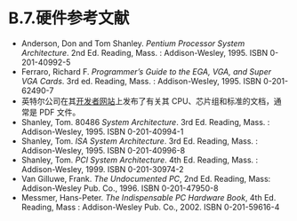 # B.7.硬件参考文献

* Anderson, Don and Tom Shanley. _Pentium Processor System Architecture_. 2nd Ed. Reading, Mass. : Addison-Wesley, 1995. ISBN 0-201-40992-5
* Ferraro, Richard F. _Programmer’s Guide to the EGA, VGA, and Super VGA Cards_. 3rd ed. Reading, Mass. : Addison-Wesley, 1995. ISBN 0-201-62490-7
* 英特尔公司在其[开发者网站](http://developer.intel.com/)上发布了有关其 CPU、芯片组和标准的文档，通常是 PDF 文件。
* Shanley, Tom. 80486 _System Architecture_. 3rd Ed. Reading, Mass. : Addison-Wesley, 1995. ISBN 0-201-40994-1
* Shanley, Tom. _ISA System Architecture_. 3rd Ed. Reading, Mass. : Addison-Wesley, 1995. ISBN 0-201-40996-8
* Shanley, Tom. _PCI System Architecture_. 4th Ed. Reading, Mass. : Addison-Wesley, 1999. ISBN 0-201-30974-2
* Van Gilluwe, Frank. _The Undocumented PC_, 2nd Ed. Reading, Mass: Addison-Wesley Pub. Co., 1996. ISBN 0-201-47950-8
* Messmer, Hans-Peter. _The Indispensable PC Hardware Book_, 4th Ed. Reading, Mass : Addison-Wesley Pub. Co., 2002. ISBN 0-201-59616-4
